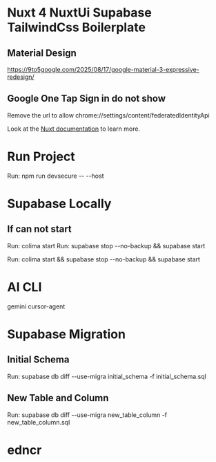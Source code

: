 # Nuxt 4 NuxtUi Supabase TailwindCss Boilerplate

## Material Design

https://9to5google.com/2025/08/17/google-material-3-expressive-redesign/

## Google One Tap Sign in do not show

Remove the url to allow
chrome://settings/content/federatedIdentityApi

Look at the [Nuxt documentation](https://nuxt.com/docs/getting-started/introduction) to learn more.

# Run Project

Run: npm run devsecure -- --host

# Supabase Locally

## If can not start

Run: colima start
Run: supabase stop --no-backup && supabase start

Run: colima start && supabase stop --no-backup && supabase start

# AI CLI

gemini
cursor-agent

# Supabase Migration

## Initial Schema

Run: supabase db diff --use-migra initial_schema -f initial_schema.sql

## New Table and Column

Run: supabase db diff --use-migra new_table_column -f new_table_column.sql
# edncr
